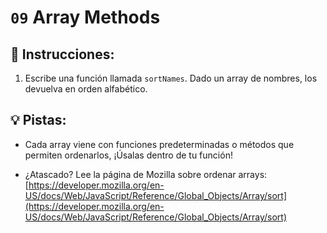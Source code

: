 # `09` Array Methods

## 📝 Instrucciones:

1. Escribe una función llamada `sortNames`. Dado un array de nombres, los devuelva en orden alfabético.

## 💡 Pistas:

+ Cada array viene con funciones predeterminadas o métodos que permiten ordenarlos, ¡Úsalas dentro de tu función!

+ ¿Atascado? Lee la página de Mozilla sobre ordenar arrays: [https://developer.mozilla.org/en-US/docs/Web/JavaScript/Reference/Global_Objects/Array/sort](https://developer.mozilla.org/en-US/docs/Web/JavaScript/Reference/Global_Objects/Array/sort)
